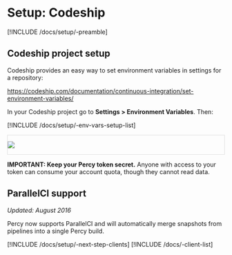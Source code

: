 # Setup: Codeship

[!INCLUDE /docs/setup/-preamble]

## Codeship project setup

Codeship provides an easy way to set environment variables in settings for a repository:

https://codeship.com/documentation/continuous-integration/set-environment-variables/

In your Codeship project go to **Settings > Environment Variables**. Then:

[!INCLUDE /docs/setup/-env-vars-setup-list]

<div style="border: 1px solid #ddd; max-width: 800px; margin-bottom: 1em">

![](https://cloud.githubusercontent.com/assets/75300/16673486/6476069e-4463-11e6-9fb5-08cefe5f177a.png)

</div>

<div class="Alert Alert--warning">

**IMPORTANT: Keep your Percy token secret.** Anyone with access to your token can consume your account quota, though they cannot read data.

</div>

## ParallelCI support

<i>Updated: August 2016</i>

Percy now supports ParallelCI and will automatically merge snapshots from pipelines into a single Percy build.

[!INCLUDE /docs/setup/-next-step-clients]
[!INCLUDE /docs/-client-list]
